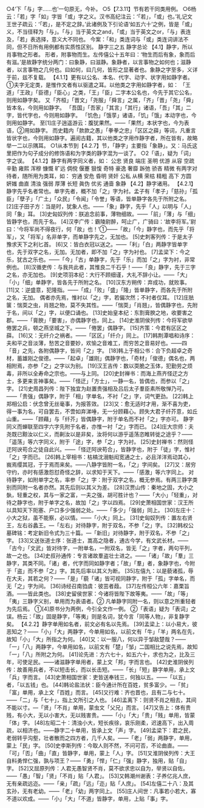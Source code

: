 <!-- { "loadSidebar": true } -->
○4‘下「与」字……也’一句原无，今补。
○5【7.3.11】节有若干同类用例。
○6杨云：「若」字「如」字皆「或」字之义。汉书高纪注云：‘「若」，「或」也。’礼记文王世子疏云：‘「若」，是不定之辞。’此诸例及下引论语‘如五六十’之例，皆是「或」义，不当径释为「与」。「与」当于英文之and，「或」当于英文之or，「与」表连及，「若」表选择，意义大不同也。  今案：「和」类连词与「或」类连词讲法不同，但不日所有用例都有实质性区别。
静字三之五
静字总论
【4.1】静字，所以肖事物之形者。
形者，附事物而生。左传僖公十五年曰：‘物生而后有象，象而后有滋。’是故静字统分两门：曰象静，曰滋静。象静者，以言事物之如何也；滋静者，以言事物之几何也。曰如何，曰几何，皆形之显著者也。象静之字至多，义详于前，兹不复载。
【4.1.1】更有以公名、本名、代字、动字、状字用如静字者。①夫字无定类，是惟作文者有以驱遣之耳。以他类之字用如静字者，如：
「王道」「王政」「臣德」「臣心」之类，「王」「臣」二字本公名也，今先于其它公名，则用如静字矣。
又「齐桓」「晋文」「尧服」「舜言」之属，「齐」「晋」「尧」「舜」皆本名，今则用如静字。
「吾国」「吾家」「其言」「其行」诸语，「吾」「其」二字，皆代字也，今则用如静字。
「饥色」「饿莩」诸语，「饥」「饿」本动字也，今则用如静字。
至[1]庄子逍遥游云：腹犹果然。——「果然」本状字也，今为表语，②用如静字。
而史籍内「款款之愚」「拳拳之忠」「区区之薛」等词，凡重言皆状字也，今则用如静字。遍阅古籍，其以他类之字用作静字者，所在皆有，故略举一二以示隅耳。
○1从本节到【4.2.7】节，「静字」主要指「象静」。又：马氏这里把作为句子成分的修饰语和为字类的静字混为一谈了。
○2「语」，疑为「词」字之误。
【4.1.2】静字有两字同义者，如：
公忠	贤良	端庄	圣明	优游	从容	空疏
辛勤	雍熙	浑穆	慷慨	旷远	倜傥	偃蹇
狠愎	奇特	豪逸	奢靡	跅弛	骄吝	精微
有两字对待者，随所用为类耳，如：
穷通	安危	昏明	贤奸	公私	从横	荣枯
精粗	高下	方圆	姸媸	曲直	清浊	强弱
厚薄	长短	眞伪	优劣	通啬
象静
【4.2】静字诸用。
【4.2.1】静字先乎名者常也。单字先者，概不加「之」字为衬。孟子有「孝子」「慈孙」「孤臣」「孽子」「广土」「众民」「令闻」「令誉」等语，皆单静字各先于所附之名。
[2]庄子田子方：当是时，犹象人也。——「象」静字，先乎「人」以明与「人」同「象」耳。
[3]史匈奴列传：朕追念前事，薄物细故。——「前」「薄」与「细」皆静字也，而先于名。
[4]汉李广传：霸陵尉醉，呵止广，广骑曰：‘故李将军。’尉曰：‘今将军尚不得夜行，何「故」也！’①——「故」「今」静字也，而先乎「将军」，又「将军」名非单字，而单静字先之，无加也。
[5]史刺客列传：于是太子豫求天下之利匕首。
[6]又：皆白衣冠以送之。——「利」「白」两静字皆单字也，先于双字之名，无加。无加者，即不加「之」字为衬也。
[7]孟梁下：今之乐，犹古之乐也。——「今」「古」单静字，先于「乐」而加「之」字为衬，非常例也。
[8]汉循吏传：与我共此者，其惟良二千石乎！——「良」静字，先于三字之名，亦无加也。
[9]史项羽本纪：大行不顾细谨，大礼不辞小让。——「大」「小」「细」单静字，皆各先于所附之名。
[10]汉东方朔传：弃成功，就败事。
[11]又：逆盛意，犯隆指。——「成」「败」「盛」「隆」皆单静字，而各先于所附之名，无加。
偶者亦先焉，惟衬以「之」字，若偏次然；不衬者仅耳。
[12]庄胠箧：惴耎之虫，肖翘之物，莫不失其性。——「惴耎」「肖翘」，皆偶静字也，先附于名，间以「之」字，以便口诵也。
[13]史始皇本纪：东割膏腴之地，收要害之郡。——「膏腴」「要害」，亦偶静字也，同上。
[14]史淮阴侯列传：今将军欲举倦罢之兵，顿之燕坚城之下。——「倦罢」偶静字。
[15]齐策：今君有区区之薛。
[16]又：无纤介之祸者。——「区区」「纤介」同上。
[17]韩荆潭唱和诗序：夫和平之音淡薄，愁苦之音要妙，欢愉之音难工，而穷苦之音易好也。——四「音」之先，各附偶静字，皆间「之」字。
[18]韩上于相公书：合下负超卓之奇材，蓄雄刚之俊德。——「起卓」「雄刚」偶静字也，「奇材」「俊德」偶名也，两相附焉，亦参「之」之字以为别。
[19]汉王吉传：数以耎脆之玉体，犯勤劳之烦毒，非所以全寿命之宗也。——与上同。
[20]史封禅书：而海上燕齐怪迂之方士，多更来言神事矣。——「怪迂」「方士」，一静一名，皆偶也，而参以「之」字。
[21]史周昌列传：陛下独宜为赵置贵强相及吕后太子羣臣素所敬惮乃可。——「贵强」偶静字，附于「相」字单名，不衬「之」字，词气更劲。
[22]韩上郑相公启：伏念曾无丝毫事，为报答效。
[23]又：愈无适时才用，渐不喜为吏，得一事为名，可自罢去，不啻如弃涕唾，无一分顾藉心。顾失大君子纤芥意，如丘山重。——「顾藉」与「纤芥」皆偶静字，附于单名而不衬「之」字亦可。
静字同义而蝉联至四字六字先附于名者，亦惟一衬「之」字而已。
[24]庄大宗师：夫尧既已黥汝以仁义，而劓汝以是非矣，汝将何以游乎遥荡恣睢转徙之途乎？——「遥荡」等六字同义，附于「途」字，参「之」字为衬。
[25]史封禅书：然则怪迂阿谀苟合之徒自此兴。——「怪迂阿谀苟合」，皆静字也，附于「徒」字，惟衬「之」字而已。
[26]韩上宰相书：枯槁沈溺魁闳宽通之士，必且洋洋焉动其心，峩焉缨其冠，于于焉而来矣。——八静字皆附一名，「之」字间矣。
[27]又：居穷守约，亦时有感激怨怼奇怪之辞，以求知于天下。——「感激」等六字同上。
对待静字，如附单字之名，率参「之」字：附于双字之名，概无参焉。有两三静字类别而同附一名者亦然。其先后则以其义为差。
[28]汉贾山传：秦地之固，大小之埶，轻重之权，其与一家之富，一夫之强，胡可胜计也？——「大小」「轻重」，对待之静字也，附于单字之名，故加「之」字以四焉。
[29]史萧相国世家：汉王所以具知天下阨塞、户口多少强弱之处。——「多少」「强弱」同上。
[30]左庄十：小大之狱，虽不能察，必以情。——「小大」同上。
[31]史匈奴列传：置左右贤王，左右谷蠡王。—「左右」对待静字，附于双名，不参「之」字。
[32]韩权公墓碑铭：考定新旧令式为三十篇。—「新旧」对待静字，附于双名，不参「之」字。
[33]又送张道士序：张道士，嵩高之隐者，通古今学，有文武长材。——「古今」「文武」皆对待字，一附单名，一附双名，皆无「之」字者，两句平列，故一之也。
[34]史叔孙通传：专言诸故羣盗壮士进之。——「诸」「故」「羣」三静字，其类不同。「诸」者，代字而同如静字者；「故」「羣」者，象静字也，今附于「盗」而不参「之」字。其先后率以其义为断。
[35]左僖九：以是藐诸孤，辱在大夫，其若之何？——「是」「藐「诸」皆可视同静字，附于「孤」字单名，而无「之」字为间。
[36]诗经召南驺虞：彼茁者葭。
[37]左传桓公六年：嘉栗旨酒。——皆此类也。
[38]史留侯世家：今诸将皆陛下故等夷。——「故」「等」「夷」三静字义别，单用而为表语者。②
凡单静字同附一名，则以意之所重轻者为先后焉。
①[4]原书分为两例，今引全文作一例。
②「表语」疑为「表词」之误。杨云：「故」固是静字，「等夷」则是名词，犹今言「同等人物」，非复静字矣。
【4.2.2】静字单用如名者，前文必有名以先焉。
[39]孟梁上：以小易大，彼恶知之？——「小」「大」两静字，今单用如名，以前文有「牛」「羊」两名在先，故知「小」「大」所指之为何。
[40]又：以一服八，何以异于邹敌楚哉？——「一」「八」两静字，今单用如名，以前文有「楚」「邹」二国相比之说先焉，故知「一」「八」所附之为何。
[41]论先进：方六七十，如五六十，求也为之，比及三年，可使足民。——诸滋静字单用者，蒙上文「邦」字而言也。
[42]史淮阴侯列传：故善用兵者，不以短击长，而以长击短。——「长」「短」静字单用，承上文「兵」字而言。
[43]史萧相国世家：吏皆送奉钱三，何独以五。——「以五」者，「以五钱」也。
[44]韩论盐法状：臣今通计所在百姓，贫多富少。—「贫」「富」单用，承上文「百姓」而言。
[45]又行难：齐也晋也，且有二与七十。——「二」与「七十」，指上文所引之人也。
[46]孟离下：则贤不肖之相去，其间不能以寸。—「贤」「不肖」单用，蒙虫文「父兄」而言。
[47]又告上：体有贵贱，有小大，无以小害大，无以贱害贵。——「小」「大」「贵」「贱」单用，皆蒙「体」字。
[48]左昭二十：清浊小大，短长疾徐，哀乐刚柔，迟速高下，出入周疏，以相济也。——静字二十单用，皆承上文「声」字。
[49]孟梁下：君之民，老弱转乎沟壑，壮者散而之四方者，几千人矣。——「老」「弱」两静字，单用，蒙上「民」字。
[50]史李斯列传：今取人则不然，不问可否，不论曲直。——「可」「否」「曲」「直」皆静字，单用，蒙上「人」字。
[51]又淮阴侯列传：大王自料勇悍仁强，孰与项王？——「勇」「悍」「仁」「强」静字，独用，贴「自」字。
[52]又屈原列传：人君无愚智贤不肖，莫不欲求忠以自为，举贤以自佐。——「愚」「智」「贤」「不肖」贴「人君」。
[53]又韩潮州谢表：子养亿兆人庶，无有亲疏远迩。——「亲」「疏」「远」「迩」贴「人庶」。
[54]左僖二十八：及其玄孙，无有老幼。——「老」「幼」两字同上。
[55]庄人间世：凡事若小若大，寡不道以欢成。——「小」「大」「不道」皆静字，单用，上贴「事」字。

